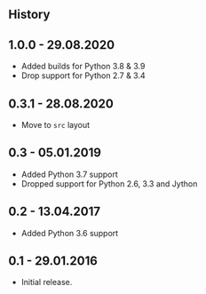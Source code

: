 History
-------

1.0.0 - 29.08.2020
----------------

- Added builds for Python 3.8 & 3.9
- Drop support for Python 2.7 & 3.4

0.3.1 - 28.08.2020
----------------

- Move to `src` layout

0.3 - 05.01.2019
----------------

* Added Python 3.7 support
* Dropped support for Python 2.6, 3.3 and Jython

0.2 - 13.04.2017
----------------

* Added Python 3.6 support

0.1 - 29.01.2016
----------------

* Initial release.
